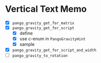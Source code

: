 Vertical Text Memo
==================

* [x] `pango_gravity_get_for_matrix`
* [x] `pango_gravity_get_for_script`
	- [x] define
	- [x] use c-enum in `PangoGravityHint`
	- [x] sample
* [x] `pango_gravity_get_for_script_and_width`
* [ ] `pango_gravity_to_rotation`
